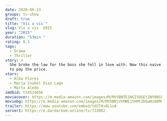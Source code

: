 ```yaml
---
date: 2020-06-23
groups: tv-show
draft: true
title: "Vis a vis "
slug: Vis a vis  2015
year: "2015"
duration: "53min "
rating: 8.3
tags:
  - Drama
  - Thriller
story: >
  She broke the law for the boss she fell in love with. Now this naive girl has
  to pay the price.
stars:
  - Alba Flores
  - María Isabel Díaz Lago
  - Marta Aledo
imdbid: tt4524056
moviecover: https://m.media-amazon.com/images/M/MV5BNTE1NGI5OGEtZWY0NS00MWFiLWE1NzUtODcyMmMyYmQ0ODA1XkEyXkFqcGdeQXVyMzY0MTE3NzU@._V1_SX703_CR0,0,703,999_AL_.jpg
moviebg: https://m.media-amazon.com/images/M/MV5BNjVkMWE1YmMtZDEwNi00MmE1LTliZWUtNzU0MGFkOTIyNWZmXkEyXkFqcGdeQXVyNDg4MjkzNDk@._V1_.jpg
trailer: https://www.youtube.com/embed/td2T4s8L1xA
server1: https://e.dardarkom.online/tv/733802
---
```

